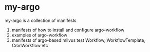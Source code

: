 # my-argo
my-argo is a collection of manifests
1. manifests of how to install and configure argo-workflow
2. examples of argo-workflow
3. manifests of argo-based milvus test Workflow, WorkflowTemplate, CronWorkflow etc
